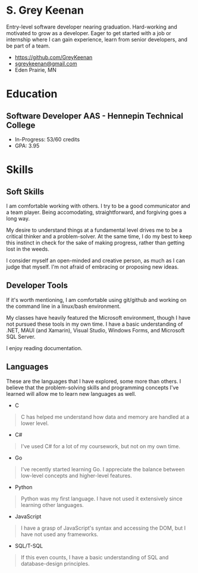 
# S. Grey Keenan

Entry-level software developer nearing graduation. Hard-working and motivated to grow as a developer. Eager to get started with a job or internship where I can gain experience, learn from senior developers, and be part of a team.

- <https://github.com/GreyKeenan>
- <sgreykeenan@gmail.com>
- Eden Prairie, MN


# Education

## Software Developer AAS - Hennepin Technical College

- In-Progress: 53/60 credits
- GPA: 3.95


# Skills

## Soft Skills

I am comfortable working with others. I try to be a good communicator and a team player. Being accomodating, straightforward, and forgiving goes a long way.

My desire to understand things at a fundamental level drives me to be a critical thinker and a problem-solver. At the same time, I do my best to keep this instinct in check for the sake of making progress, rather than getting lost in the weeds.

I consider myself an open-minded and creative person, as much as I can judge that myself. I'm not afraid of embracing or proposing new ideas. 


## Developer Tools

If it's worth mentioning, I am comfortable using git/github and working on the command line in a linux/bash environment.

My classes have heavily featured the Microsoft environment, though I have not pursued these tools in my own time. I have a basic understanding of .NET, MAUI (and Xamarin), Visual Studio, Windows Forms, and Microsoft SQL Server.

I enjoy reading documentation.


## Languages

These are the languages that I have explored, some more than others. I believe that the problem-solving skills and programming concepts I've learned will allow me to learn new languages as well.

- C
> C has helped me understand how data and memory are handled at a lower level.

- C#
> I've used C# for a lot of my coursework, but not on my own time.

- Go
> I've recently started learning Go. I appreciate the balance between low-level concepts and higher-level features.

- Python
> Python was my first language. I have not used it extensively since learning other languages.

- JavaScript
> I have a grasp of JavaScript's syntax and accessing the DOM, but I have not used any frameworks.

- SQL/T-SQL
> If this even counts, I have a basic understanding of SQL and database-design principles.


